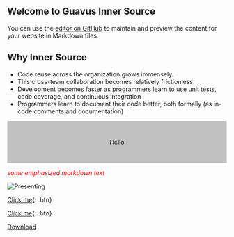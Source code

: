 ## Welcome to Guavus Inner Source 
You can use the [editor on GitHub](https://github.com/jyotsna-talwani-guavus/jyotsna-talwani-guavus.github.io/edit/master/README.md) to maintain and preview the content for your website in Markdown files.

## Why Inner Source

* Code reuse across the organization grows immensely.
* This cross-team collaboration becomes relatively frictionless. 
* Development becomes faster as programmers learn to use unit tests, code coverage, and continuous integration
* Programmers learn to document their code better, both formally (as in-code comments and documentation) 

<div style="background-color:rgb(192, 192, 192); text-align:center; vertical-align: middle; padding:40px 0;">
 Hello
</div>

<span style="color:red"> *some emphasized markdown text* </span>

![Presenting](https://www.google.co.in/url?sa=i&source=images&cd=&cad=rja&uact=8&ved=2ahUKEwjIm6DupJrcAhVKP48KHf10BQ4QjRx6BAgBEAU&url=https%3A%2F%2Fguavus.com%2Fproducts%2Fguavus-reflex-platform%2F&psig=AOvVaw3aFpx7xUZ1JrVrg5V_lXmI&ust=1531509816776388)

<!-- background: #f39b12 -->
<!-- color: #fff -->
<!-- font: frutiger -->

[Click me](http://techpubs.ggn.in.guavus.com/OnlineHelp/ReflexPlatform/Launch%20Dashboard/Index.html){: .btn}

[Click me](https://github.com/Guavus/tp-demo){: .btn}
 </div>

<a href="https://github.com/pages-themes/time-machine/zipball/master" class="download-button zip"><span>Download</span></a>

